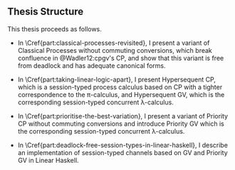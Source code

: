 ## Thesis Structure

This thesis proceeds as follows.

- In \Cref{part:classical-processes-revisited}, I present a variant of Classical Processes without commuting conversions, which break confluence in @Wadler12:cpgv's CP, and show that this variant is free from deadlock and has adequate canonical forms.

- In \Cref{part:taking-linear-logic-apart}, I present Hypersequent CP, which is a session-typed process calculus based on CP with a tighter correspondence to the π-calculus, and Hypersequent GV, which is the corresponding session-typed concurrent λ-calculus.

- In \Cref{part:prioritise-the-best-variation}, I present a variant of Priority CP without commuting conversions and introduce Priority GV which is the corresponding session-typed concurrent λ-calculus.

- In \Cref{part:deadlock-free-session-types-in-linear-haskell}, I describe an implementation of session-typed channels based on GV and Priority GV in Linear Haskell.

